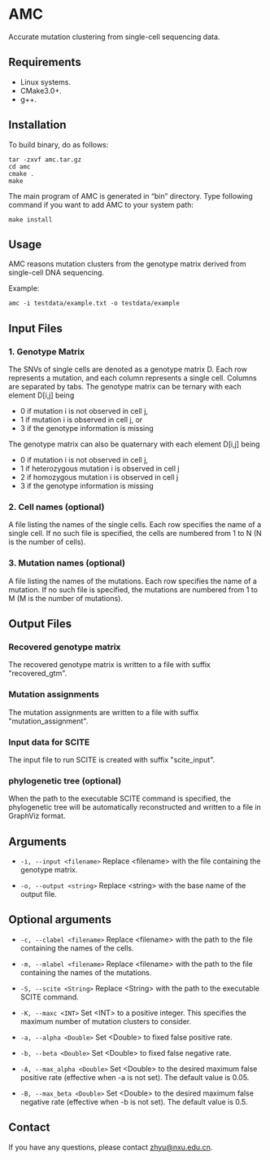# AMC
Accurate mutation clustering from single-cell sequencing data.

## Requirements

* Linux systems.
* CMake3.0+.
* g++.

## Installation

To build binary, do as follows:

```
tar -zxvf amc.tar.gz
cd amc
cmake .
make
```

The main program of AMC is generated in “bin” directory. Type following command if you want to add AMC to your system path:
```
make install
```

## Usage

AMC reasons mutation clusters from the genotype matrix derived from single-cell DNA sequencing.

Example:

```
amc -i testdata/example.txt -o testdata/example
```

## Input Files

### 1. Genotype Matrix

The SNVs of single cells are denoted as a genotype matrix D. Each row represents a mutation, and each column represents a single cell. Columns are separated by tabs. 
The genotype matrix can be ternary with each element D[i,j] being

* 0 if mutation i is not observed in cell j,
* 1 if mutation i is observed in cell j, or
* 3 if the genotype information is missing

The genotype matrix can also be quaternary with each element D[i,j] being

* 0 if mutation i is not observed in cell j,
* 1 if heterozygous mutation i is observed in cell j
* 2 if homozygous mutation i is observed in cell j
* 3 if the genotype information is missing

### 2. Cell names (optional)

A file listing the names of the single cells. Each row specifies the name of a single cell.
If no such file is specified, the cells are numbered from 1 to N (N is the number of cells).

### 3. Mutation names (optional)

A file listing the names of the mutations. Each row specifies the name of a mutation.
If no such file is specified, the mutations are numbered from 1 to M (M is the number of mutations).

## Output Files

### Recovered genotype matrix

The recovered genotype matrix is written to a file with suffix "recovered_gtm".

### Mutation assignments

The mutation assignments are written to a file with suffix "mutation_assignment".

### Input data for SCITE

The input file to run SCITE is created with suffix "scite_input".

### phylogenetic tree (optional)

When the path to the executable SCITE command is specified, the phylogenetic tree will be automatically reconstructed and written to a file in GraphViz format.

## Arguments

* `-i, --input <filename>` Replace \<filename\> with the file containing the genotype matrix.

* `-o, --output <string>` Replace \<string\> with the base name of the output file.

## Optional arguments

* `-c, --clabel <filename>` Replace \<filename\> with the path to the file containing the names of the cells.

* `-m, --mlabel <filename>` Replace \<filename\> with the path to the file containing the names of the mutations.

* `-S, --scite <String>` Replace \<String\> with the path to the executable SCITE command.

* `-K, --maxc <INT>` Set \<INT\> to a positive integer. This specifies the maximum number of mutation clusters to consider.

* `-a, --alpha <Double>` Set \<Double\> to fixed false positive rate.

* `-b, --beta <Double>` Set \<Double\> to fixed false negative rate.

* `-A, --max_alpha <Double>`  Set \<Double\> to the desired maximum false positive rate (effective when -a is not set). The default value is 0.05.

* `-B, --max_beta <Double>`  Set \<Double\> to the desired maximum false negative rate (effective when -b is not set). The default value is 0.5.

## Contact

If you have any questions, please contact zhyu@nxu.edu.cn.
